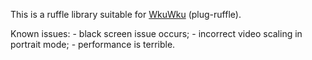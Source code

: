 This is a ruffle library suitable for [WkuWku](https://github.com/TTTUUUIII/WKuWKu) (plug-ruffle).

Known issues:
    - black screen issue occurs;
    - incorrect video scaling in portrait mode;
    - performance is terrible.